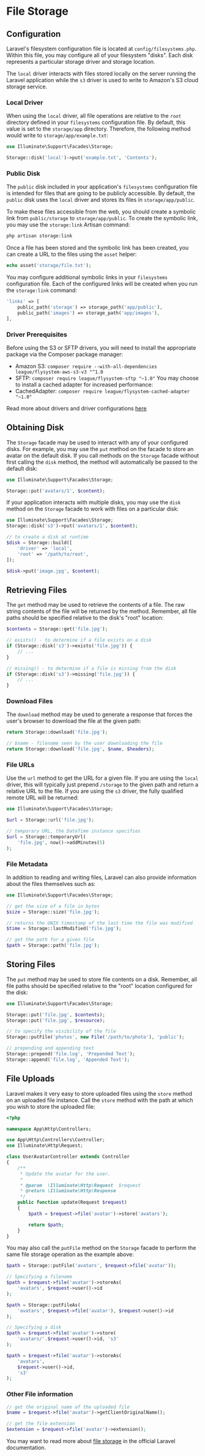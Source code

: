 # File Storage

## Configuration

Laravel's filesystem configuration file is located at `config/filesystems.php`. Within this file, you may configure all of your filesystem "disks". Each disk represents a particular storage driver and storage location.

The `local` driver interacts with files stored locally on the server running the Laravel application while the `s3` driver is used to write to Amazon's S3 cloud storage service.

### Local Driver

When using the `local` driver, all file operations are relative to the `root` directory defined in your `filesystems` configuration file. By default, this value is set to the `storage/app` directory. Therefore, the following method would write to `storage/app/example.txt`:

```php
use Illuminate\Support\Facades\Storage;

Storage::disk('local')->put('example.txt', 'Contents');
```

### Public Disk

The `public` disk included in your application's `filesystems` configuration file is intended for files that are going to be publicly accessible. By default, the `public` disk uses the `local` driver and stores its files in `storage/app/public`.

To make these files accessible from the web, you should create a symbolic link from `public/storage` to `storage/app/public`. To create the symbolic link, you may use the `storage:link` Artisan command:

```sh
php artisan storage:link
```

Once a file has been stored and the symbolic link has been created, you can create a URL to the files using the `asset` helper:

```php
echo asset('storage/file.txt');
```

You may configure additional symbolic links in your `filesystems` configuration file. Each of the configured links will be created when you run the `storage:link` command:

```php
'links' => [
    public_path('storage') => storage_path('app/public'),
    public_path('images') => storage_path('app/images'),
],
```

### Driver Prerequisites

Before using the S3 or SFTP drivers, you will need to install the appropriate package via the Composer package manager:

- Amazon S3: `composer require --with-all-dependencies league/flysystem-aws-s3-v3 "^1.0`
- SFTP: `composer require league/flysystem-sftp "~1.0"`
You may choose to install a cached adapter for increased performance:
- CachedAdapter: `composer require league/flysystem-cached-adapter "~1.0"`

Read more about drivers and driver configurations [here](https://laravel.com/docs/8.x/filesystem#driver-prerequisites)

## Obtaining Disk

The `Storage` facade may be used to interact with any of your configured disks. For example, you may use the `put` method on the facade to store an avatar on the default disk. If you call methods on the `Storage` facade without first calling the `disk` method, the method will automatically be passed to the default disk:

```php
use Illuminate\Support\Facades\Storage;

Storage::put('avatars/1', $content);
```

If your application interacts with multiple disks, you may use the `disk` method on the `Storage` facade to work with files on a particular disk:

```php
use Illuminate\Support\Facades\Storage;
Storage::disk('s3')->put('avatars/1', $content);

// to create a disk at runtime
$disk = Storage::build([
    'driver' => 'local',
    'root' => '/path/to/root',
]);

$disk->put('image.jpg', $content);
```

## Retrieving Files

The `get` method may be used to retrieve the contents of a file. The raw string contents of the file will be returned by the method. Remember, all file paths should be specified relative to the disk's "root" location:

```php
$contents = Storage::get('file.jpg');

// exists() - to determine if a file exists on a disk
if (Storage::disk('s3')->exists('file.jpg')) {
    // ...
}

// missing() - to determine if a file is missing from the disk
if (Storage::disk('s3')->missing('file.jpg')) {
    // ...
}
```

### Download Files

The `download` method may be used to generate a response that forces the user's browser to download the file at the given path:

```php
return Storage::download('file.jpg');

// $name - filename seen by the user downloading the file
return Storage::download('file.jpg', $name, $headers);
```

### File URLs

Use the `url` method to get the URL for a given file. If you are using the `local` driver, this will typically just prepend `/storage` to the given path and return a relative URL to the file. If you are using the `s3` driver, the fully qualified remote URL will be returned:

```php
use Illuminate\Support\Facades\Storage;

$url = Storage::url('file.jpg');

// temporary URL, the DateTime instance specifies
$url = Storage::temporaryUrl(
    'file.jpg', now()->addMinutes(5)
);
```

### File Metadata

In addition to reading and writing files, Laravel can also provide information about the files themselves such as:

```php
use Illuminate\Support\Facades\Storage;

// get the size of a file in bytes
$size = Storage::size('file.jpg');

// returns the UNIX timestamp of the last time the file was modified
$time = Storage::lastModified('file.jpg');

// get the path for a given file
$path = Storage::path('file.jpg');
```

## Storing Files

The `put` method may be used to store file contents on a disk. Remember, all file paths should be specified relative to the "root" location configured for the disk:

```php
use Illuminate\Support\Facades\Storage;

Storage::put('file.jpg', $contents);
Storage::put('file.jpg', $resource);

// to specify the visibility of the file
Storage::putFile('photos', new File('/path/to/photo'), 'public');

// prepending and appending text
Storage::prepend('file.log', 'Prepended Text');
Storage::append('file.log', 'Appended Text');
```

## File Uploads

Laravel makes it very easy to store uploaded files using the `store` method on an uploaded file instance. Call the `store` method with the path at which you wish to store the uploaded file:

```php
<?php

namespace App\Http\Controllers;

use App\Http\Controllers\Controller;
use Illuminate\Http\Request;

class UserAvatarController extends Controller
{
    /**
     * Update the avatar for the user.
     *
     * @param  \Illuminate\Http\Request  $request
     * @return \Illuminate\Http\Response
     */
    public function update(Request $request)
    {
        $path = $request->file('avatar')->store('avatars');

        return $path;
    }
}
```

You may also call the `putFile` method on the `Storage` facade to perform the same file storage operation as the example above:

```php
$path = Storage::putFile('avatars', $request->file('avatar'));

// Specifying a filename
$path = $request->file('avatar')->storeAs(
    'avatars', $request->user()->id
);

$path = Storage::putFileAs(
    'avatars', $request->file('avatar'), $request->user()->id
);

// Specifying a disk
$path = $request->file('avatar')->store(
    'avatars/'.$request->user()->id, 's3'
);

$path = $request->file('avatar')->storeAs(
    'avatars',
    $request->user()->id,
    's3'
);
```

### Other File information

```php
// get the original name of the uploaded file
$name = $request->file('avatar')->getClientOriginalName();

// get the file extension
$extension = $request->file('avatar')->extension();
```

You may want to read more about [file storage](https://laravel.com/docs/8.x/filesystem) in the official Laravel documentation.
